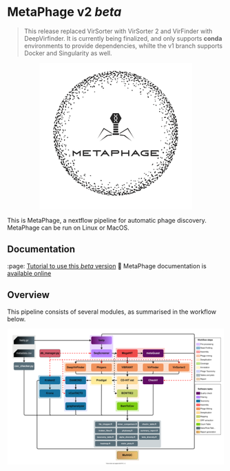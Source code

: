 # MetaPhage v2 *beta*

> This release replaced VirSorter with VirSorter 2 and VirFinder with DeepVirfinder.
> It is currently being finalized, and only supports **conda** environments to provide dependencies,
> whilte the v1 branch supports Docker and Singularity as well.

<p align="center">
  <a href="https://MattiaPandolfoVR.github.io/MetaPhage/"><img src="./docs/imgs/metaphage-logo.png"></a>
</p>

This is MetaPhage, a nextflow pipeline for automatic phage discovery. MetaPhage can be run on Linux or MacOS.

## Documentation

:page: [Tutorial to use this *beta* version](tutorial_beta.md)
:book: MetaPhage documentation is [available online](https://MattiaPandolfoVR.github.io/MetaPhage/)

## Overview

This pipeline consists of several modules, as summarised in the workflow below.

<p align="center">
  <a href="https://MattiaPandolfoVR.github.io/MetaPhage/"><img src="./figures/metaphage.drawio.svg"></a>
</p>


